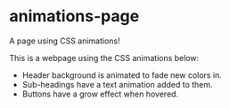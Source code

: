 # animations-page
A page using CSS animations!

This is a webpage using the CSS animations below:
- Header background is animated to fade new colors in.
- Sub-headings have a text animation added to them.
- Buttons have a grow effect when hovered.
